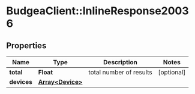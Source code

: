 # BudgeaClient::InlineResponse20036

## Properties
Name | Type | Description | Notes
------------ | ------------- | ------------- | -------------
**total** | **Float** | total number of results | [optional] 
**devices** | [**Array&lt;Device&gt;**](Device.md) |  | 


